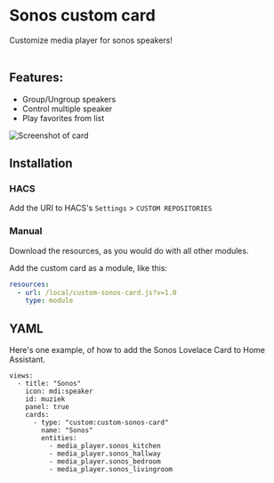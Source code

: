 # Sonos custom card
Customize media player for sonos speakers!<br><br>

## Features:

* Group/Ungroup speakers
* Control multiple speaker
* Play favorites from list

![Screenshot of card](https://github.com/DBuit/custom-sonos-card/blob/master/screenshot-custom-sonos-card.png)

## Installation
### HACS
Add the URI to HACS's `Settings` > `CUSTOM REPOSITORIES`

### Manual
Download the resources, as you would do with all other modules.

Add the custom card as a module, like this:
```yaml
resources:
  - url: /local/custom-sonos-card.js?v=1.0
    type: module
```

## YAML
Here's one example, of how to add the Sonos Lovelace Card to Home Assistant.
```
views:
  - title: "Sonos"
    icon: mdi:speaker
    id: muziek
    panel: true
    cards:
      - type: "custom:custom-sonos-card"
        name: "Sonos"
        entities:
          - media_player.sonos_kitchen
          - media_player.sonos_hallway
          - media_player.sonos_bedroom
          - media_player.sonos_livingroom
```
